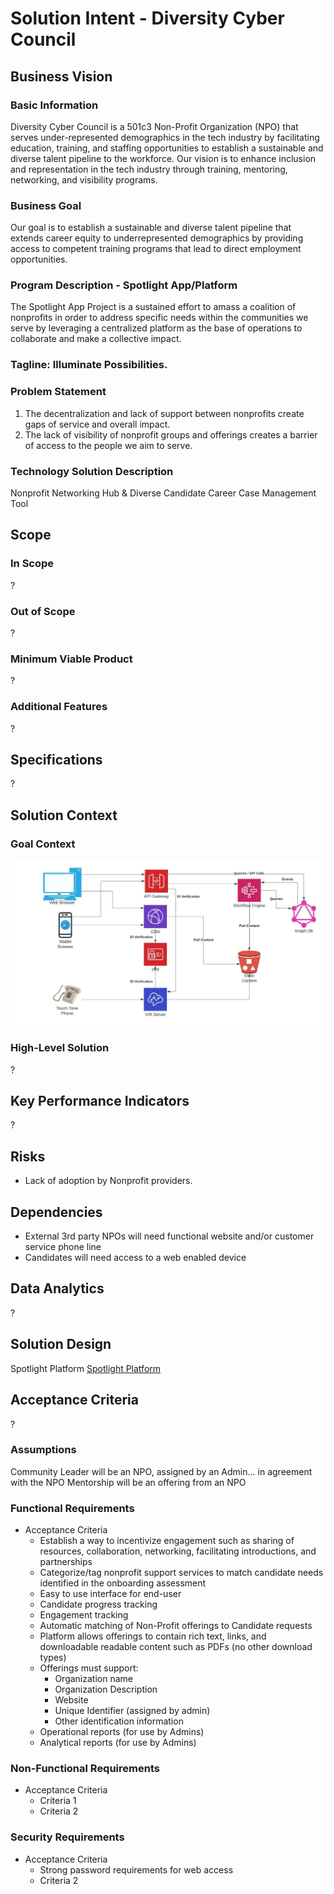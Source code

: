 # Solution Intent - Diversity Cyber Council

## Business Vision
### Basic Information
Diversity Cyber Council is a 501c3 Non-Profit Organization (NPO) that serves under-represented demographics in the tech industry by facilitating education, training, and staffing opportunities to establish a sustainable and diverse talent pipeline to the workforce. Our vision is to enhance inclusion and representation in the tech industry through training, mentoring, networking, and visibility programs.

### Business Goal
Our goal is to establish a sustainable and diverse talent pipeline that extends career equity to underrepresented demographics by providing access to competent training programs that lead to direct employment opportunities.

### Program Description - Spotlight App/Platform
The Spotlight App Project is a sustained effort to amass a coalition of nonprofits in order to address specific needs within the communities we serve by leveraging a centralized platform as the base of operations to collaborate and make a collective impact.

### Tagline: Illuminate Possibilities.

### Problem Statement
1. The decentralization and lack of support between nonprofits create gaps of service and overall impact.
2. The lack of visibility of nonprofit groups and offerings creates a barrier of access to the people we aim to serve.

### Technology Solution Description
Nonprofit Networking Hub & Diverse Candidate Career Case Management Tool

## Scope
### In Scope
?

### Out of Scope
?

### Minimum Viable Product
?

### Additional Features
?

## Specifications
?

## Solution Context
### Goal Context
![Goal Context diagram](/assets/images/DiversityCyberCouncil-ContextDiagram.jpeg)

### High-Level Solution
?

## Key Performance Indicators
?

## Risks
- Lack of adoption by Nonprofit providers.

## Dependencies
- External 3rd party NPOs will need functional website and/or customer service phone line
- Candidates will need access to a web enabled device

## Data Analytics
?

## Solution Design
Spotlight Platform [Spotlight Platform](/assets/pages/SolutionDesign.md)

## Acceptance Criteria
?

### Assumptions
Community Leader will be an NPO, assigned by an Admin... in agreement with the NPO
Mentorship will be an offering from an NPO

### Functional Requirements
- Acceptance Criteria
  - Establish a way to incentivize engagement such as sharing of resources, collaboration, networking, facilitating introductions, and partnerships
  - Categorize/tag nonprofit support services to match candidate needs identified in the onboarding assessment
  - Easy to use interface for end-user
  - Candidate progress tracking
  - Engagement tracking
  - Automatic matching of Non-Profit offerings to Candidate requests
  - Platform allows offerings to contain rich text, links, and downloadable readable content such as PDFs (no other download types)
  - Offerings must support:
    - Organization name
    - Organization Description
    - Website
    - Unique Identifier (assigned by admin)
    - Other identification information
  - Operational reports (for use by Admins)
  - Analytical reports (for use by Admins)

### Non-Functional Requirements
- Acceptance Criteria
  - Criteria 1
  - Criteria 2

### Security Requirements
- Acceptance Criteria
  - Strong password requirements for web access
  - Criteria 2

<!---
   Comments
--->
